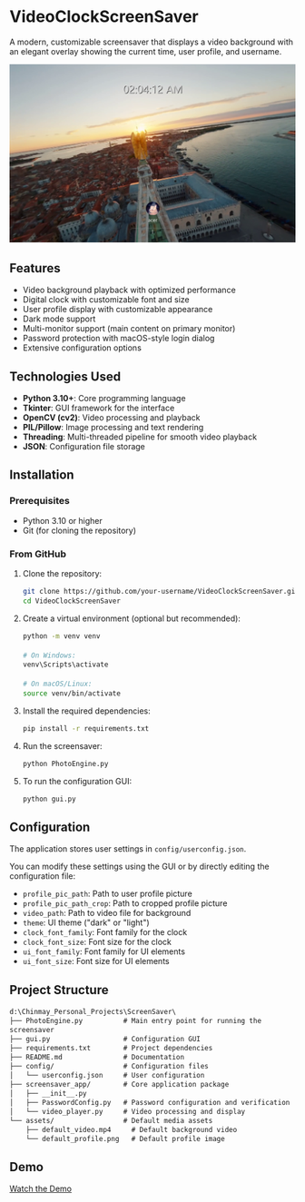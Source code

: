 # VideoClockScreenSaver

A modern, customizable screensaver that displays a video background with an elegant overlay showing the current time, user profile, and username.

![VideoClockScreenSaver Preview](screenshots/preview.png)

## Features

- Video background playback with optimized performance
- Digital clock with customizable font and size
- User profile display with customizable appearance
- Dark mode support
- Multi-monitor support (main content on primary monitor)
- Password protection with macOS-style login dialog
- Extensive configuration options

## Technologies Used

- **Python 3.10+**: Core programming language
- **Tkinter**: GUI framework for the interface
- **OpenCV (cv2)**: Video processing and playback
- **PIL/Pillow**: Image processing and text rendering
- **Threading**: Multi-threaded pipeline for smooth video playback
- **JSON**: Configuration file storage

## Installation

### Prerequisites

- Python 3.10 or higher
- Git (for cloning the repository)

### From GitHub

1. Clone the repository:
   ```bash
   git clone https://github.com/your-username/VideoClockScreenSaver.git
   cd VideoClockScreenSaver
   ```

2. Create a virtual environment (optional but recommended):
   ```bash
   python -m venv venv
   
   # On Windows:
   venv\Scripts\activate
   
   # On macOS/Linux:
   source venv/bin/activate
   ```

3. Install the required dependencies:
   ```bash
   pip install -r requirements.txt
   ```

4. Run the screensaver:
   ```bash
   python PhotoEngine.py
   ```

5. To run the configuration GUI:
   ```bash
   python gui.py
   ```

## Configuration

The application stores user settings in `config/userconfig.json`.

You can modify these settings using the GUI or by directly editing the configuration file:

- `profile_pic_path`: Path to user profile picture
- `profile_pic_path_crop`: Path to cropped profile picture
- `video_path`: Path to video file for background
- `theme`: UI theme ("dark" or "light")
- `clock_font_family`: Font family for the clock
- `clock_font_size`: Font size for the clock
- `ui_font_family`: Font family for UI elements
- `ui_font_size`: Font size for UI elements
## Project Structure

```
d:\Chinmay_Personal_Projects\ScreenSaver\
├── PhotoEngine.py          # Main entry point for running the screensaver
├── gui.py                  # Configuration GUI
├── requirements.txt        # Project dependencies
├── README.md               # Documentation
├── config/                 # Configuration files
│   └── userconfig.json     # User configuration
├── screensaver_app/        # Core application package
│   ├── __init__.py
│   ├── PasswordConfig.py   # Password configuration and verification
│   └── video_player.py     # Video processing and display
└── assets/                 # Default media assets
    ├── default_video.mp4     # Default background video
    └── default_profile.png   # Default profile image
```

## Demo
[Watch the Demo](screenshots/demo.mp4)